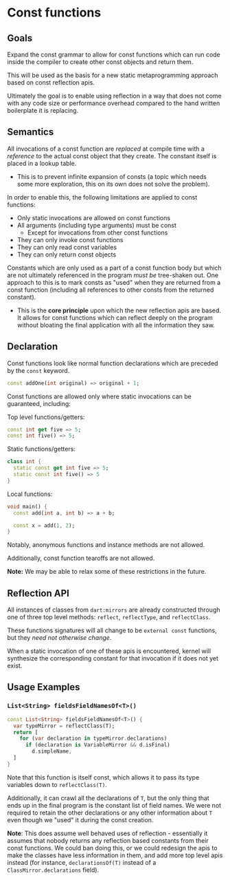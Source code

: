 # Const functions

## Goals

Expand the const grammar to allow for const functions which can run code inside
the compiler to create other const objects and return them.

This will be used as the basis for a new static metaprogramming approach based
on const reflection apis.

Ultimately the goal is to enable using reflection in a way that does not come
with any code size or performance overhead compared to the hand written
boilerplate it is replacing.

## Semantics

All invocations of a const function are _replaced_ at compile time with a
_reference_ to the actual const object that they create. The constant itself
is placed in a lookup table.

- This is to prevent infinite expansion of consts (a topic which needs some
  more exploration, this on its own does not solve the problem).

In order to enable this, the following limitations are applied to const
functions:

- Only static invocations are allowed on const functions
- All arguments (including type arguments) must be const
  - Except for invocations from other const functions
- They can only invoke const functions
- They can only read const variables
- They can only return const objects

Constants which are only used as a part of a const function body but which are
not ultimately referenced in the program _must be_ tree-shaken out. One
approach to this is to mark consts as "used" when they are returned from a
const function (including all references to other consts from the returned
constant).

- This is the **core principle** upon which the new reflection apis are based.
  It allows for const functions which can reflect deeply on the program without
  bloating the final application with all the information they saw.

## Declaration

Const functions look like normal function declarations which are preceded by
the `const` keyword.

```dart
const addOne(int original) => original + 1;
```

Const functions are allowed only where static invocations can be guaranteed, 
including:

Top level functions/getters:

```dart
const int get five => 5;
const int five() => 5;
```

Static functions/getters:

```dart
class int {
  static const get int five => 5;
  static const int five() => 5
}
```

Local functions:

```dart
void main() {
  const add(int a, int b) => a + b;

  const x = add(1, 2);
}
```

Notably, anonymous functions and instance methods are not allowed.

Additionally, const function tearoffs are not allowed.

**Note:** We may be able to relax some of these restrictions in the future.

## Reflection API

All instances of classes from `dart:mirrors` are already constructed through
one of three top level methods: `reflect`, `reflectType`, and `reflectClass`.

These functions signatures will all change to be `external const` functions,
but they _need not otherwise change_.

When a static invocation of one of these apis is encountered, kernel will
synthesize the corresponding constant for that invocation if it does not
yet exist.

## Usage Examples

### `List<String> fieldsFieldNamesOf<T>()`

```dart
const List<String> fieldsFieldNamesOf<T>() {
  var typeMirror = reflectClass(T);
  return [
    for (var declaration in typeMirror.declarations)
      if (declaration is VariableMirror && d.isFinal)
        d.simpleName,
  ]
}
```

Note that this function is itself const, which allows it to pass its type
variables down to `reflectClass(T)`.

Additionally, it can crawl all the declarations of `T`, but the only thing
that ends up in the final program is the constant list of field names. We
were not required to retain the other declarations or any other information
about `T` even though we "used" it during the const creation.

**Note**: This does assume well behaved uses of reflection - essentially it
assumes that nobody returns any reflection based constants from their const
functions. We could ban doing this, or we could redesign the apis to make the
classes have less information in them, and add more top level apis instead
(for instance, `declarationsOf(T)` instead of a `ClassMirror.declarations`
field).
